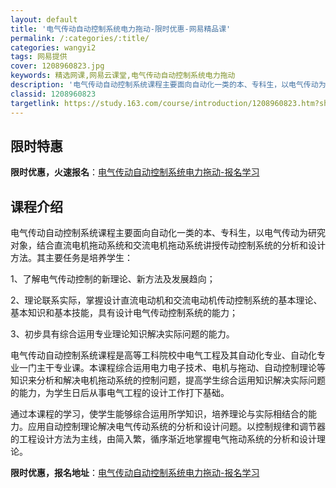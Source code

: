 ```yaml
---
layout: default
title: '电气传动自动控制系统电力拖动-限时优惠-网易精品课'
permalink: /:categories/:title/
categories: wangyi2
tags: 网易提供
cover: 1208960823.jpg
keywords: 精选网课,网易云课堂,电气传动自动控制系统电力拖动
description: '电气传动自动控制系统课程主要面向自动化一类的本、专科生，以电气传动为研究对象，结合直流电机拖动系统和交流电机拖动系统讲授'
classid: 1208960823
targetlink: https://study.163.com/course/introduction/1208960823.htm?share=1&shareId=1025206652&utm_campaign=share&utm_medium=iphoneShare&utm_source=&utm_u=1025206652
---
```


## 限时特惠

**限时优惠，火速报名**：[电气传动自动控制系统电力拖动-报名学习](https://study.163.com/course/introduction/1208960823.htm?share=1&shareId=1025206652&utm_campaign=share&utm_medium=iphoneShare&utm_source=&utm_u=1025206652)

## 课程介绍

电气传动自动控制系统课程主要面向自动化一类的本、专科生，以电气传动为研究对象，结合直流电机拖动系统和交流电机拖动系统讲授传动控制系统的分析和设计方法。其主要任务是培养学生：

1、了解电气传动控制的新理论、新方法及发展趋向；

2、理论联系实际，掌握设计直流电动机和交流电动机传动控制系统的基本理论、基本知识和基本技能，具有设计电气传动控制系统的能力；

3、初步具有综合运用专业理论知识解决实际问题的能力。

电气传动自动控制系统课程是高等工科院校中电气工程及其自动化专业、自动化专业一门主干专业课。本课程综合运用电力电子技术、电机与拖动、自动控制理论等知识来分析和解决电机拖动系统的控制问题，提高学生综合运用知识解决实际问题的能力，为学生日后从事电气工程的设计工作打下基础。

通过本课程的学习，使学生能够综合运用所学知识，培养理论与实际相结合的能力。应用自动控制理论解决电气传动系统的分析和设计问题。以控制规律和调节器的工程设计方法为主线，由简入繁，循序渐近地掌握电气拖动系统的分析和设计理论。

**限时优惠，报名地址**：[电气传动自动控制系统电力拖动-报名学习](https://study.163.com/course/introduction/1208960823.htm?share=1&shareId=1025206652&utm_campaign=share&utm_medium=iphoneShare&utm_source=&utm_u=1025206652)

